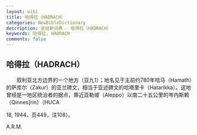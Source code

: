 ```yaml
---
layout: wiki
title: 哈得拉（HADRACH）
categories: NewBibleDictionary
description: 圣经新词典 - 哈得拉（HADRACH）
keywords: 哈得拉, HADRACH
comments: false
---
```


## 哈得拉（HADRACH）

　　叙利亚北方边界的一个地方（亚九1）；地名见于主前约780年哈马（Hamath）的萨库尔（Zakur）的亚兰碑文，相当于亚述碑文的哈塔里卡（Hatarikka）。这地曾经是一地区统治者的据点，靠近亚勒坡（Aleppo）以南二十五公里的岑内斯赖（Qinnes]rin）（HUCA

18, 1944，页449，注108）。

A.R.M.








